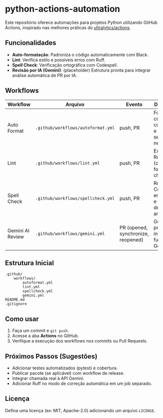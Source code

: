 # python-actions-automation

Este repositório oferece automações para projetos Python utilizando GitHub Actions, inspirado nas melhores práticas do [ultralytics/actions](https://github.com/ultralytics/actions).

## Funcionalidades
- **Auto-formatação**: Padroniza o código automaticamente com Black.
- **Lint**: Verifica estilo e possíveis erros com Ruff.
- **Spell Check**: Verificação ortográfica com Codespell.
- **Revisão por IA (Gemini)**: (placeholder) Estrutura pronta para integrar análise automática de PR por IA.

## Workflows

| Workflow | Arquivo | Evento | Descrição |
|----------|---------|--------|-----------|
| Auto Format | `.github/workflows/autoformat.yml` | push, PR | Formata código com Black e commita se necessário |
| Lint | `.github/workflows/lint.yml` | push, PR | Executa Ruff (check + format --check) |
| Spell Check | `.github/workflows/spellcheck.yml` | push, PR | Roda Codespell em código e nomes de arquivos |
| Gemini AI Review | `.github/workflows/gemini.yml` | PR (opened, synchronize, reopened) | Gera diff e prepara integração futura com Gemini |

## Estrutura Inicial

```text
.github/
	workflows/
		autoformat.yml
		lint.yml
		spellcheck.yml
		gemini.yml
README.md
.gitignore
```

## Como usar
1. Faça um commit e `git push`.
2. Acesse a aba **Actions** no GitHub.
3. Verifique a execução dos workflows nos commits ou Pull Requests.

## Próximos Passos (Sugestões)
- Adicionar testes automatizados (pytest) e cobertura.
- Publicar pacote (se aplicável) com workflow de release.
- Integrar chamada real à API Gemini.
- Adicionar Ruff no modo de correção automática em um job separado.

## Licença
Defina uma licença (ex: MIT, Apache-2.0) adicionando um arquivo `LICENSE`.